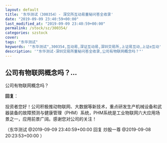 ```yaml
---
layout: default
title: '东华测试（300354）- 深交所互动易董秘问答全收录'
date: "2019-09-09 23:40:59+00:00"
last_modified_at: "2019-09-09 23:40:59+00:00"
permalink: /stock/sz/300354/
categories: szstock
cover: 
tags: "东华测试"
keywords: '"东华测试",300354,互动易,深证互动易,深圳交易所,上证易互动,上证e互动'
description: '"东华测试-深圳交易所董秘问答全收录,公司有物联网概念吗？"'
---
```


## 公司有物联网概念吗？...

公司有物联网概念吗？

**回复**：

投资者您好！公司积极推动物联网、大数据等新技术，重点研发生产机械设备和武器装备的故障预测与健康管理（PHM）系统，PHM系统是工业物联网六大应用场景之一，应用前景广阔。感谢您对公司的关注！ 

（东华测试  @2019-09-09 23:40:59+00:00 回复 炒股一尊  @2019-09-08 20:23:53+00:00 ）

